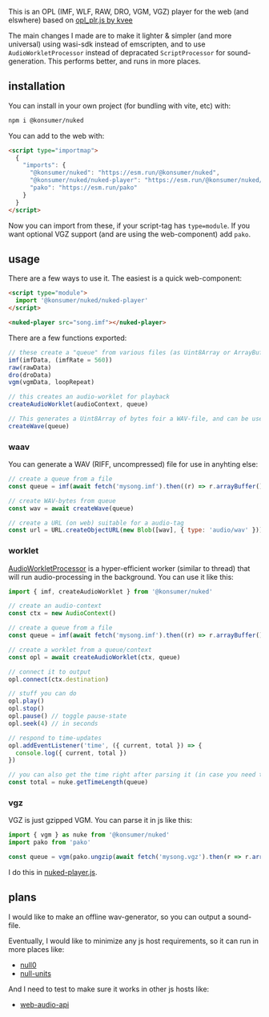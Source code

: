 This is an OPL (IMF, WLF, RAW, DRO, VGM, VGZ) player for the web (and elswhere) based on [opl_plr.js by kvee](http://software.kvee.cz/)

The main changes I made are to make it lighter & simpler (and more universal) using wasi-sdk instead of emscripten, and to use `AudioWorkletProcessor` instead of depracated `ScriptProcessor` for sound-generation. This performs better, and runs in more places.

## installation

You can install in your own project (for bundling with vite, etc) with:

```sh
npm i @konsumer/nuked
```

You can add to the web with:

```html
<script type="importmap">
  {
    "imports": {
      "@konsumer/nuked": "https://esm.run/@konsumer/nuked",
      "@konsumer/nuked/nuked-player": "https://esm.run/@konsumer/nuked/nuked-player",
      "pako": "https://esm.run/pako"
    }
  }
</script>
```

Now you can import from these, if your script-tag has `type=module`. If you want optional VGZ support (and are using the web-component) add `pako`.

## usage

There are a few ways to use it. The easiest is a quick web-component:

```html
<script type="module">
  import '@konsumer/nuked/nuked-player'
</script>

<nuked-player src="song.imf"></nuked-player>
```

There are a few functions exported:

```js
// these create a "queue" from various files (as Uint8Array or ArrayBuffer, or whatever)
imf(imfData, (imfRate = 560))
raw(rawData)
dro(droData)
vgm(vgmData, loopRepeat)

// this creates an audio-worklet for playback
createAudioWorklet(audioContext, queue)

// This generates a Uint8Array of bytes foir a WAV-file, and can be used offline
createWave(queue)
```

### waav

You can generate a WAV (RIFF, uncompressed) file for use in anyhting else:

```js
// create a queue from a file
const queue = imf(await fetch('mysong.imf').then((r) => r.arrayBuffer()))

// create WAV-bytes from queue
const wav = await createWave(queue)

// create a URL (on web) suitable for a audio-tag
const url = URL.createObjectURL(new Blob([wav], { type: 'audio/wav' }))
```

### worklet

[AudioWorkletProcessor](https://developer.mozilla.org/en-US/docs/Web/API/AudioWorkletProcessor) is a hyper-efficient worker (similar to thread) that will run audio-processing in the background. You can use it like this:

```js
import { imf, createAudioWorklet } from '@konsumer/nuked'

// create an audio-context
const ctx = new AudioContext()

// create a queue from a file
const queue = imf(await fetch('mysong.imf').then((r) => r.arrayBuffer()))

// create a worklet from a queue/context
const opl = await createAudioWorklet(ctx, queue)

// connect it to output
opl.connect(ctx.destination)

// stuff you can do
opl.play()
opl.stop()
opl.pause() // toggle pause-state
opl.seek(4) // in seconds

// respond to time-updates
opl.addEventListener('time', ({ current, total }) => {
  console.log({ current, total })
})

// you can also get the time right after parsing it (in case you need time, but can't play it through audio-context)
const total = nuke.getTimeLength(queue)
```

### vgz

VGZ is just gzipped VGM. You can parse it in js like this:

```js
import { vgm } as nuke from '@konsumer/nuked'
import pako from 'pako'

const queue = vgm(pako.ungzip(await fetch('mysong.vgz').then(r => r.arrayBuffer())))
```

I do this in [nuked-player.js](docs/nuked-player.js).

## plans

I would like to make an offline wav-generator, so you can output a sound-file.

Eventually, I would like to minimize any js host requirements, so it can run in more places like:

- [null0](https://github.com/notnullgames/null0)
- [null-units](https://github.com/konsumer/null-units)

And I need to test to make sure it works in other js hosts like:

- [web-audio-api](https://github.com/ircam-ismm/node-web-audio-api)
